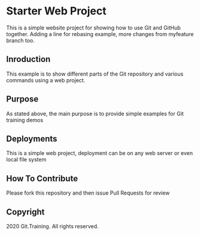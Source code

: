 # Starter Web Project
This is a simple website project for showing how to use Git and GitHub together.
Adding a line for rebasing example, more changes from myfeature branch too.
  
## Inroduction
This example is to show different parts of the Git repository and various commands using a web project.

## Purpose
As stated above, the main purpose is to provide simple examples for Git training demos 

## Deployments
This is a simple web project, deployment can be on any web server or even local file system

## How To Contribute
Please fork this repository and then issue Pull Requests for review

## Copyright
2020 Git.Training. All rights reserved.
